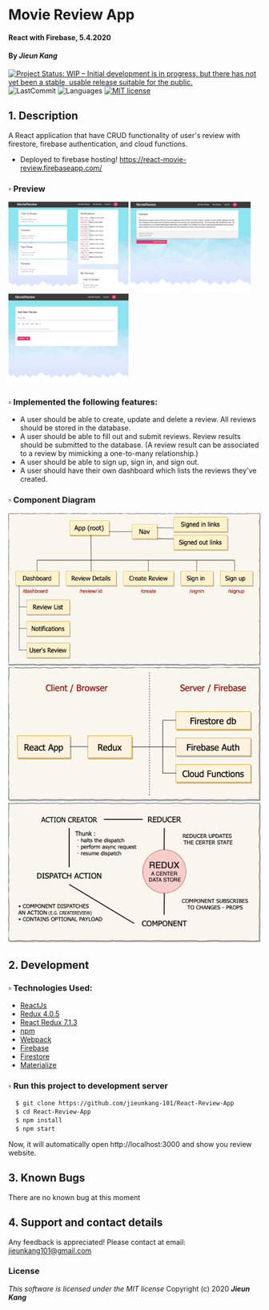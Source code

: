 # Movie Review App

#### React with Firebase, 5.4.2020

#### By **_Jieun Kang_**
[![Project Status: WIP – Initial development is in progress, but there has not yet been a stable, usable release suitable for the public.](https://www.repostatus.org/badges/latest/wip.svg)](https://www.repostatus.org/#wip)
![LastCommit](https://img.shields.io/github/last-commit/jieunkang-101/React-Review-App)
![Languages](https://img.shields.io/github/languages/top/jieunkang-101/React-Review-App)
[![MIT license](https://img.shields.io/badge/License-MIT-orange.svg)](https://lbesson.mit-license.org/)


## 1. Description
A React application that have CRUD functionality of user's review with firestore, firebase authentication, and cloud functions.
  * Deployed to firebase hosting! https://react-movie-review.firebaseapp.com/

### ▫︎ Preview
<tabel>
  <tr>
    <td><img src="./public/img/screen-shot-1.png" width="240px" height="180px" /></td>
    <td><img src="./public/img/screen-shot-2.png" width="240px" height="180px" /></td>
    <td><img src="./public/img/screen-shot-3.png" width="240px" height="180px" /></td>
  </tr>
</table>  

### ▫︎ Implemented the following features:
* A user should be able to create, update and delete a review. All reviews should be stored in the database.
* A user should be able to fill out and submit reviews. Review results should be submitted to the database. (A review result can be associated to a review by mimicking a one-to-many relationship.)
* A user should be able to sign up, sign in, and sign out.
* A user should have their own dashboard which lists the reviews they've created.

### ▫︎ Component Diagram 
  <img src="./public/img/review1.png" width="640px" />
  <img src="./public/img/review2.png" width="640px" />
  <img src="./public/img/review3.png" width="640px" />

## 2. Development
### ▫︎ Technologies Used:
+ [ReactJs](https://reactjs.org/) 
+ [Redux 4.0.5](https://redux.js.org/)
+ [React Redux 7.1.3](https://react-redux.js.org/)
+ [npm](https://www.npmjs.com/) 
+ [Webpack](https://webpack.js.org/)
+ [Firebase](https://firebase.google.com/)
+ [Firestore](https://firebase.google.com/docs/firestore)
+ [Materialize](https://materializecss.com/)

### ▫︎ Run this project to development server
```bash
  $ git clone https://github.com/jieunkang-101/React-Review-App
  $ cd React-Review-App
  $ npm install  
  $ npm start
```
Now, it will automatically open http://localhost:3000 and show you review website.

## 3. Known Bugs
There are no known bug at this moment

## 4. Support and contact details
Any feedback is appreciated! Please contact at email: jieunkang101@gmail.com 

### License
*This software is licensed under the MIT license*
Copyright (c) 2020 **_Jieun Kang_**